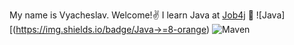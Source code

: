 My name is Vyacheslav. Welcome!:v:
I learn Java at [Job4j](https://job4j.ru) :tea:
![Java][(https://img.shields.io/badge/Java->=8-orange)
![Maven](https://img.shields.io/badge/Apache_Maven-8A2BE2)
